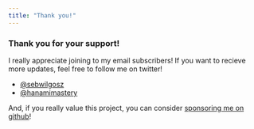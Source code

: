 ```yaml
---
title: "Thank you!"
---
```


### Thank you for your support!

I really appreciate joining to my email subscribers! If you want to recieve more updates, feel free to follow me on twitter!

- [@sebwilgosz](https://twitter.com/sebwilgosz)
- [@hanamimastery](https://twitter.com/hanamimastery)


And, if you really value this project, you can consider [sponsoring me on github](https://github.com/sponsors/swilgosz)!
